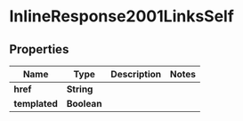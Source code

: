 

# InlineResponse2001LinksSelf

## Properties

Name | Type | Description | Notes
------------ | ------------- | ------------- | -------------
**href** | **String** |  | 
**templated** | **Boolean** |  | 



